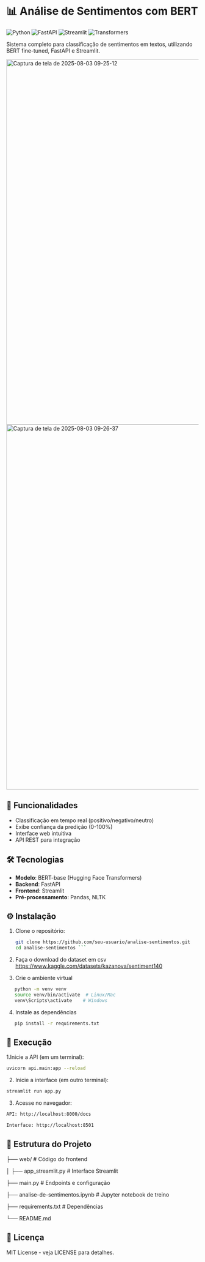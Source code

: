 # 📊 Análise de Sentimentos com BERT

![Python](https://img.shields.io/badge/Python-3.10%2B-blue)
![FastAPI](https://img.shields.io/badge/FastAPI-0.103.2-green)
![Streamlit](https://img.shields.io/badge/Streamlit-1.25.0-red)
![Transformers](https://img.shields.io/badge/Transformers-4.34.1-yellow)

Sistema completo para classificação de sentimentos em textos, utilizando BERT fine-tuned, FastAPI e Streamlit.

<img width="1849" height="955" alt="Captura de tela de 2025-08-03 09-25-12" src="https://github.com/user-attachments/assets/3e4a9ce2-9263-4291-9e4f-f6564d1b24de" />

<img width="1849" height="955" alt="Captura de tela de 2025-08-03 09-26-37" src="https://github.com/user-attachments/assets/3a566002-707b-4e4f-8b1a-39575c1ca4cf" />



## 🚀 Funcionalidades

- Classificação em tempo real (positivo/negativo/neutro)
- Exibe confiança da predição (0-100%)
- Interface web intuitiva
- API REST para integração


## 🛠️ Tecnologias

- **Modelo**: BERT-base (Hugging Face Transformers)
- **Backend**: FastAPI
- **Frontend**: Streamlit
- **Pré-processamento**: Pandas, NLTK

## ⚙️ Instalação

1. Clone o repositório:
   ```bash
   git clone https://github.com/seu-usuario/analise-sentimentos.git
   cd analise-sentimentos ```

2. Faça o download do dataset em csv
   https://www.kaggle.com/datasets/kazanova/sentiment140
   
3. Crie o ambiente virtual
 ```bash
    python -m venv venv
    source venv/bin/activate  # Linux/Mac
    venv\Scripts\activate    # Windows
 ```

4. Instale as dependências
 ```bash
    pip install -r requirements.txt
 ```

## 🏃 Execução

1.Inicie a API (em um terminal):

 ```bash
uvicorn api.main:app --reload
```

2. Inicie a interface (em outro terminal):

 ```bash
streamlit run app.py
```

3. Acesse no navegador:

 ```bash
API: http://localhost:8000/docs

Interface: http://localhost:8501
```
 
## 📂 Estrutura do Projeto


├── web/                  # Código do frontend

│   ├── app_streamlit.py  # Interface Streamlit

├── main.py               # Endpoints e configuração

├── analise-de-sentimentos.ipynb # Jupyter notebook de treino

├── requirements.txt      # Dependências

└── README.md


## 📄 Licença
MIT License - veja LICENSE para detalhes.
